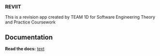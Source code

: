 ### REVIIT
This is a revision app created by TEAM 1D for Software Engineering Theory and Practice Coursework

## Documentation
**Read the docs:** [text](http://reviit.readthedocs.io/)